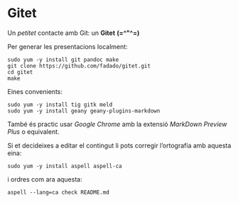 # Gitet

Un _petitet_ contacte amb Git: un **Gitet** **(=^"^=)**

Per generar les presentacions localment:

    sudo yum -y install git pandoc make
    git clone https://github.com/fadado/gitet.git
    cd gitet
    make

Eines convenients:

    sudo yum -y install tig gitk meld
    sudo yum -y install geany geany-plugins-markdown

També és practic usar _Google Chrome_ amb la extensió _MarkDown Preview Plus_ o equivalent.

Si et decideixes a editar el contingut li pots corregir l&rsquo;ortografia amb aquesta eina:

    sudo yum -y install aspell aspell-ca

i ordres com ara aquesta:

    aspell --lang=ca check README.md

<!--
vim:syntax=markdown:et:ts=4:sw=4:ai
-->
